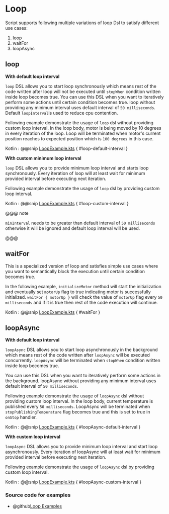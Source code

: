 # Loop

Script supports following multiple variations of loop Dsl to satisfy different use cases: 

1. loop
1. waitFor
1. loopAsync

## loop

**With default loop interval**

`loop` DSL allows you to start loop synchronously which means rest of the code written after loop will not be executed 
until `stopWhen` condition written inside loop becomes true.
You can use this DSL when you want to iteratively perform some actions until certain condition becomes true.
loop without providing any minimum interval uses default interval of `50 milliseconds`.
Default `loopInterval`is used to reduce cpu contention. 

Following example demonstrate the usage of `loop` dsl without providing custom loop interval.
In the loop body, motor is being moved by 10 degrees in every iteration of the loop. 
Loop will be terminated when motor's current position reaches to expected position which is `100 degrees` in this case.
 
Kotlin
:   @@snip [LoopExample.kts](../../../../../../examples/src/main/kotlin/esw/ocs/scripts/examples/paradox/LoopExample.kts) { #loop-default-interval }  

**With custom minimum loop interval**

`loop` DSL allows you to provide minimum loop interval and starts loop synchronously. 
Every iteration of loop will at least wait for minimum provided interval before executing next iteration.

Following example demonstrate the usage of `loop` dsl by providing custom loop interval.

Kotlin
:   @@snip [LoopExample.kts](../../../../../../examples/src/main/kotlin/esw/ocs/scripts/examples/paradox/LoopExample.kts) { #loop-custom-interval }  

@@@ note

`minInterval` needs to be greater than default interval of `50 milliseconds` otherwise it will be ignored and default loop interval will be used.

@@@

## waitFor

This is a specialized version of loop and satisfies simple use cases where you want to semantically block the execution until certain condition becomes true.

In the following example, `initializeMotor` method will start the initialization and eventually set `motorUp` flag to true indicating motor is successfully initialized.
`waitFor { motorUp }` will check the value of `motorUp` flag every `50 milliseconds` and if it is true then rest of the code execution will continue.  

Kotlin
:   @@snip [LoopExample.kts](../../../../../../examples/src/main/kotlin/esw/ocs/scripts/examples/paradox/LoopExample.kts) { #waitFor }


## loopAsync

**With default loop interval**

`loopAsync` DSL allows you to start loop asynchronously in the background which means rest of the code written after `loopAsync` will be executed concurrently. 
`loopAsync` will be terminated when `stopWhen` condition written inside loop becomes true.

You can use this DSL when you want to iteratively perform some actions in the background.
loopAsync without providing any minimum interval uses default interval of `50 milliseconds`.

Following example demonstrate the usage of `loopAsync` dsl without providing custom loop interval.
In the loop body, current temperature is published every `50 milliseconds`. 
LoopAsync will be terminated when `stopPublishingTemperature` flag becomes true and this is set to true in `onStop` handler.

Kotlin
:   @@snip [LoopExample.kts](../../../../../../examples/src/main/kotlin/esw/ocs/scripts/examples/paradox/LoopExample.kts) { #loopAsync-default-interval }  

**With custom loop interval**

`loopAsync` DSL allows you to provide minimum loop interval and start loop asynchronously. 
Every iteration of loopAsync will at least wait for minimum provided interval before executing next iteration.

Following example demonstrate the usage of `loopAsync` dsl by providing custom loop interval.

Kotlin
:   @@snip [LoopExample.kts](../../../../../../examples/src/main/kotlin/esw/ocs/scripts/examples/paradox/LoopExample.kts) { #loopAsync-custom-interval }

### Source code for examples
* @github[Loop Examples](/examples/src/main/kotlin/esw/ocs/scripts/examples/paradox/LoopExample.kts)
